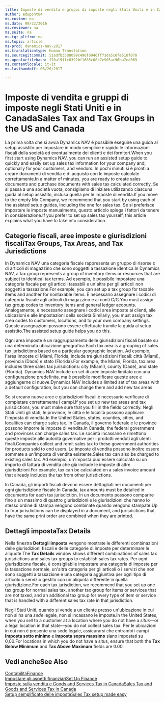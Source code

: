 ```yaml
---
title: Imposte di vendita e gruppi di imposte negli Stati Uniti e in Canada
author: edupont04
ms.custom: na
ms.date: 09/22/2016
ms.reviewer: na
ms.suite: na
ms.tgt_pltfrm: na
ms.topic: article
ms-prod: dynamics-nav-2017
ms.translationtype: Human Translation
ms.sourcegitcommit: 51adfb3588099c496f0946ff71da5c6fe518f070
ms.openlocfilehash: f70a191fc8392bf1685c08c7e905ac96ba7ed069
ms.contentlocale: it-it
ms.lasthandoff: 06/26/2017

---
```


# <a name="sales-tax-and-tax-groups-in-the-us-and-canada"></a><span data-ttu-id="81d58-102">Imposte di vendita e gruppi di imposte negli Stati Uniti e in Canada</span><span class="sxs-lookup"><span data-stu-id="81d58-102">Sales Tax and Tax Groups in the US and Canada</span></span>
<span data-ttu-id="81d58-103">La prima volta che si avvia Dynamics NAV è possibile eseguire una guida al setup assistito per impostare in modo semplice e rapido le informazioni fiscali della società ed eventualmente dei clienti e dei fornitori.</span><span class="sxs-lookup"><span data-stu-id="81d58-103">When you first start using Dynamics NAV, you can run an assisted setup guide to quickly and easily set up sales tax information for your company and, optionally for your customers, and vendors.</span></span> <span data-ttu-id="81d58-104">In pochi minuti si è pronti a creare documenti di vendita e di acquisto con le imposte calcolate correttamente.</span><span class="sxs-lookup"><span data-stu-id="81d58-104">In a matter of minutes, you are ready to create sales documents and purchase documents with sales tax calculated correctly.</span></span>
<span data-ttu-id="81d58-105">Se si passa a una società vuota, consigliamo di iniziare utilizzando ciascuna guida al setup assistito, inclusa quella per le imposte di vendita.</span><span class="sxs-lookup"><span data-stu-id="81d58-105">If you move to the empty My Company, we recommend that you start by using each of the assisted setup guides, including the one for sales tax.</span></span> <span data-ttu-id="81d58-106">Se si preferisce impostare le imposte manualmente, questo articolo spiega i fattori da tenere in considerazione.</span><span class="sxs-lookup"><span data-stu-id="81d58-106">If you prefer to set up sales tax yourself, this article explains what you have to take into consideration.</span></span>  

## <a name="tax-groups-tax-areas-and-tax-jurisdictions"></a><span data-ttu-id="81d58-107">Categorie fiscali, aree imposte e giurisdizioni fiscali</span><span class="sxs-lookup"><span data-stu-id="81d58-107">Tax Groups, Tax Areas, and Tax Jurisdictions</span></span>
<span data-ttu-id="81d58-108">In Dynamics NAV una categoria fiscale rappresenta un gruppo di risorse o di articoli di magazzino che sono soggetti a tassazione identica.</span><span class="sxs-lookup"><span data-stu-id="81d58-108">In Dynamics NAV, a tax group represents a group of inventory items or resources that are subject to identical tax terms.</span></span> <span data-ttu-id="81d58-109">Ad esempio, è possibile impostare una categoria fiscale per gli articoli tassabili e un'altra per gli articoli non soggetti a tassazione.</span><span class="sxs-lookup"><span data-stu-id="81d58-109">For example, you can set up a tax group for taxable items and another for nontaxable items.</span></span> <span data-ttu-id="81d58-110">È necessario assegnare i codici di categoria fiscale agli articoli di magazzino e ai conti C/G.</span><span class="sxs-lookup"><span data-stu-id="81d58-110">You must assign tax group codes to inventory items and general ledger accounts.</span></span> <span data-ttu-id="81d58-111">Analogamente, è necessario assegnare i codici area imposte ai clienti, alle ubicazioni e alle impostazioni della società.</span><span class="sxs-lookup"><span data-stu-id="81d58-111">Similarly, you must assign tax area codes to customers, locations, and to your own company settings.</span></span> <span data-ttu-id="81d58-112">Queste assegnazioni possono essere effettuate tramite la guida al setup assistito.</span><span class="sxs-lookup"><span data-stu-id="81d58-112">The assisted setup guide helps you do this.</span></span>  

<span data-ttu-id="81d58-113">Ogni area imposte è un raggruppamento delle giurisdizioni fiscali basate su una determinata ubicazione geografica.</span><span class="sxs-lookup"><span data-stu-id="81d58-113">Each tax area is a grouping of sales tax jurisdictions based on a particular geographic location.</span></span> <span data-ttu-id="81d58-114">Ad esempio, l'area imposte di Miami, Florida, include tre giurisdizioni fiscali: città (Miami), provincia (Dade) e stato (Florida).</span><span class="sxs-lookup"><span data-stu-id="81d58-114">For example, the Miami, Florida, tax area includes three sales tax jurisdictions: city (Miami), county (Dade), and state (Florida).</span></span> <span data-ttu-id="81d58-115">Dynamics NAV include un set di aree imposte limitato con una configurazione predefinita, ma è possibile modificare queste aree e aggiungerne di nuove.</span><span class="sxs-lookup"><span data-stu-id="81d58-115">Dynamics NAV includes a limited set of tax areas with a default configuration, but you can change them and add new tax areas.</span></span>  

<span data-ttu-id="81d58-116">Se si creano nuove aree e giurisdizioni fiscali è necessario verificare di completare correttamente i campi.</span><span class="sxs-lookup"><span data-stu-id="81d58-116">If you set up new tax areas and tax jurisdictions, you must make sure that you fill in the fields correctly.</span></span> <span data-ttu-id="81d58-117">Negli Stati Uniti gli stati, le province, le città e le località possono applicare l'imposta di vendita.</span><span class="sxs-lookup"><span data-stu-id="81d58-117">In the United States, states, counties, cities, and localities can charge sales tax.</span></span> <span data-ttu-id="81d58-118">In Canada, il governo federale e le province possono imporre le imposte di vendita.</span><span class="sxs-lookup"><span data-stu-id="81d58-118">In Canada, the federal government and provinces can charge sales tax.</span></span> <span data-ttu-id="81d58-119">Le società incassano e rimettono queste imposte alle autorità governative per i prodotti venduti agli utenti finali.</span><span class="sxs-lookup"><span data-stu-id="81d58-119">Companies collect and remit sales tax to these government authorities for products sold to end users.</span></span> <span data-ttu-id="81d58-120">Le imposte di vendita possono inoltre essere sommate a un'imposta di vendita esistente.</span><span class="sxs-lookup"><span data-stu-id="81d58-120">Sales tax can also be charged to existing sales tax.</span></span> <span data-ttu-id="81d58-121">Ad esempio, un'imposta può essere calcolata su un importo di fattura di vendita che già include le imposte di altre giurisdizioni.</span><span class="sxs-lookup"><span data-stu-id="81d58-121">For example, tax can be calculated on a sales invoice amount that already includes the tax from other jurisdictions.</span></span>  

<span data-ttu-id="81d58-122">In Canada, gli importi fiscali devono essere dettagliati nei documenti per ogni giurisdizione fiscale.</span><span class="sxs-lookup"><span data-stu-id="81d58-122">In Canada, tax amounts must be detailed in documents for each tax jurisdiction.</span></span> <span data-ttu-id="81d58-123">In un documento possono comparire fino a un massimo di quattro giurisdizioni e le giurisdizioni che hanno lo stesso ordine di stampa vengono combinate quando vengono stampate.</span><span class="sxs-lookup"><span data-stu-id="81d58-123">Up to four jurisdictions can be displayed in a document, and jurisdictions that have the same print order are combined when they are printed.</span></span>

## <a name="tax-details"></a><span data-ttu-id="81d58-124">Dettagli imposta</span><span class="sxs-lookup"><span data-stu-id="81d58-124">Tax Details</span></span>
<span data-ttu-id="81d58-125">Nella finestra **Dettagli imposta** vengono mostrate le differenti combinazioni delle giurisdizioni fiscali e delle categorie di imposte per determinare le aliquote.</span><span class="sxs-lookup"><span data-stu-id="81d58-125">The **Tax Details** window shows different combinations of sales tax jurisdictions and sales tax groups to establish sales tax rates.</span></span> <span data-ttu-id="81d58-126">Per ogni giurisdizione fiscale, è consigliabile impostare una categoria di imposte per la tassazione normale, un'altra categoria per gli articoli o i servizi che non sono soggetti a tassazione e una categoria aggiuntiva per ogni tipo di articolo o servizio gestito con un'aliquota differente in quella giurisdizione.</span><span class="sxs-lookup"><span data-stu-id="81d58-126">For each tax jurisdiction, we recommend that you set up one tax group for normal sales tax, another tax group for items or services that are not taxed, and an additional tax group for every type of item or service that is handled with a different sales tax rate in that jurisdiction.</span></span>  

<span data-ttu-id="81d58-127">Negli Stati Uniti, quando si vende a un cliente presso un'ubicazione in cui non si ha una *sede* legale, non si incassano le imposte.</span><span class="sxs-lookup"><span data-stu-id="81d58-127">In the United States, when you sell to a customer at a location where you do not have a *situs*—or a legal location in that state—you do not collect sales tax.</span></span> <span data-ttu-id="81d58-128">Per le ubicazioni in cui non è presente una sede legale, assicurarsi che entrambi i campi **Imposta sotto minimo** e **Imposta sopra massimo** siano impostati su 0,00.</span><span class="sxs-lookup"><span data-stu-id="81d58-128">For locations in which you do not have a situs, ensure that both the **Tax Below Minimum** and **Tax Above Maximum** fields are 0.00.</span></span>  

## <a name="see-also"></a><span data-ttu-id="81d58-129">Vedi anche</span><span class="sxs-lookup"><span data-stu-id="81d58-129">See Also</span></span>
[<span data-ttu-id="81d58-130">Contabilità</span><span class="sxs-lookup"><span data-stu-id="81d58-130">Finance</span></span>](finance-setup.md)  
[<span data-ttu-id="81d58-131">Impostare gli aspetti finanziari</span><span class="sxs-lookup"><span data-stu-id="81d58-131">Set Up Finance</span></span>](finance-setup-setup-finance-setup.md)  
[<span data-ttu-id="81d58-132">Imposte sulla vendita e Goods and Services Tax in Canada</span><span class="sxs-lookup"><span data-stu-id="81d58-132">Sales Tax and Goods and Services Tax in Canada</span></span>](ca-finance-setup-tax.md)  
[<span data-ttu-id="81d58-133">Setup semplificato delle imposte</span><span class="sxs-lookup"><span data-stu-id="81d58-133">Sales Tax setup made easy</span></span>](https://madeira.microsoft.com/en-us/blog/sales-tax-setup-made-easy)  

